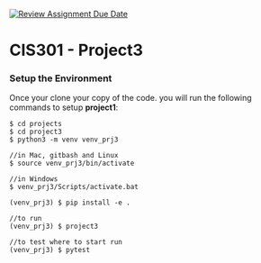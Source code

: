 [![Review Assignment Due Date](https://classroom.github.com/assets/deadline-readme-button-22041afd0340ce965d47ae6ef1cefeee28c7c493a6346c4f15d667ab976d596c.svg)](https://classroom.github.com/a/LXll1Vb7)
# CIS301 - Project3


### Setup the Environment
Once your clone your copy of the code. you will run the following commands to setup **project1**:

    $ cd projects
    $ cd project3
    $ python3 -m venv venv_prj3

    //in Mac, gitbash and Linux
    $ source venv_prj3/bin/activate 

    //in Windows
    $ venv_prj3/Scripts/activate.bat

    (venv_prj3) $ pip install -e .

    //to run
    (venv_prj3) $ project3

    //to test where to start run
    (venv_prj3) $ pytest 




